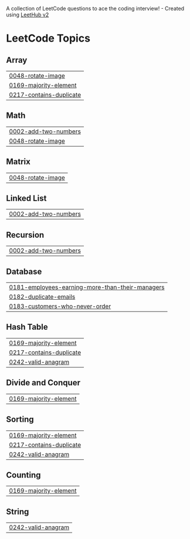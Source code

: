 A collection of LeetCode questions to ace the coding interview! - Created using [LeetHub v2](https://github.com/arunbhardwaj/LeetHub-2.0)
<!---LeetCode Topics Start-->
# LeetCode Topics
## Array
|  |
| ------- |
| [0048-rotate-image](https://github.com/mdyamin99/LeetCode_Problems/tree/master/0048-rotate-image) |
| [0169-majority-element](https://github.com/mdyamin99/LeetCode_Problems/tree/master/0169-majority-element) |
| [0217-contains-duplicate](https://github.com/mdyamin99/LeetCode_Problems/tree/master/0217-contains-duplicate) |
## Math
|  |
| ------- |
| [0002-add-two-numbers](https://github.com/mdyamin99/LeetCode_Problems/tree/master/0002-add-two-numbers) |
| [0048-rotate-image](https://github.com/mdyamin99/LeetCode_Problems/tree/master/0048-rotate-image) |
## Matrix
|  |
| ------- |
| [0048-rotate-image](https://github.com/mdyamin99/LeetCode_Problems/tree/master/0048-rotate-image) |
## Linked List
|  |
| ------- |
| [0002-add-two-numbers](https://github.com/mdyamin99/LeetCode_Problems/tree/master/0002-add-two-numbers) |
## Recursion
|  |
| ------- |
| [0002-add-two-numbers](https://github.com/mdyamin99/LeetCode_Problems/tree/master/0002-add-two-numbers) |
## Database
|  |
| ------- |
| [0181-employees-earning-more-than-their-managers](https://github.com/mdyamin99/LeetCode_Problems/tree/master/0181-employees-earning-more-than-their-managers) |
| [0182-duplicate-emails](https://github.com/mdyamin99/LeetCode_Problems/tree/master/0182-duplicate-emails) |
| [0183-customers-who-never-order](https://github.com/mdyamin99/LeetCode_Problems/tree/master/0183-customers-who-never-order) |
## Hash Table
|  |
| ------- |
| [0169-majority-element](https://github.com/mdyamin99/LeetCode_Problems/tree/master/0169-majority-element) |
| [0217-contains-duplicate](https://github.com/mdyamin99/LeetCode_Problems/tree/master/0217-contains-duplicate) |
| [0242-valid-anagram](https://github.com/mdyamin99/LeetCode_Problems/tree/master/0242-valid-anagram) |
## Divide and Conquer
|  |
| ------- |
| [0169-majority-element](https://github.com/mdyamin99/LeetCode_Problems/tree/master/0169-majority-element) |
## Sorting
|  |
| ------- |
| [0169-majority-element](https://github.com/mdyamin99/LeetCode_Problems/tree/master/0169-majority-element) |
| [0217-contains-duplicate](https://github.com/mdyamin99/LeetCode_Problems/tree/master/0217-contains-duplicate) |
| [0242-valid-anagram](https://github.com/mdyamin99/LeetCode_Problems/tree/master/0242-valid-anagram) |
## Counting
|  |
| ------- |
| [0169-majority-element](https://github.com/mdyamin99/LeetCode_Problems/tree/master/0169-majority-element) |
## String
|  |
| ------- |
| [0242-valid-anagram](https://github.com/mdyamin99/LeetCode_Problems/tree/master/0242-valid-anagram) |
<!---LeetCode Topics End-->